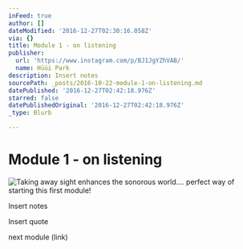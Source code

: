 ```yaml
---
inFeed: true
author: []
dateModified: '2016-12-27T02:30:16.058Z'
via: {}
title: Module 1 - on listening
publisher:
  url: 'https://www.instagram.com/p/BJ1JgYZhVAB/'
  name: Hüüi Park
description: Insert notes
sourcePath: _posts/2016-10-22-module-1-on-listening.md
datePublished: '2016-12-27T02:42:18.976Z'
starred: false
datePublishedOriginal: '2016-12-27T02:42:18.976Z'
_type: Blurb

---
```

# Module 1 - on listening
![Taking away sight enhances the sonorous world.... perfect way of starting this first module! ](https://the-grid-user-content.s3-us-west-2.amazonaws.com/71fe06f6-d3d7-43d3-b8a6-ff466f13db87.jpg)

Insert notes

Insert quote

next module (link)
